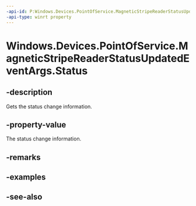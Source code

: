 ```yaml
---
-api-id: P:Windows.Devices.PointOfService.MagneticStripeReaderStatusUpdatedEventArgs.Status
-api-type: winrt property
---
```


<!-- Property syntax
public Windows.Devices.PointOfService.MagneticStripeReaderStatus Status { get; }
-->

# Windows.Devices.PointOfService.MagneticStripeReaderStatusUpdatedEventArgs.Status

## -description
Gets the status change information.

## -property-value
The status change information.

## -remarks

## -examples

## -see-also
